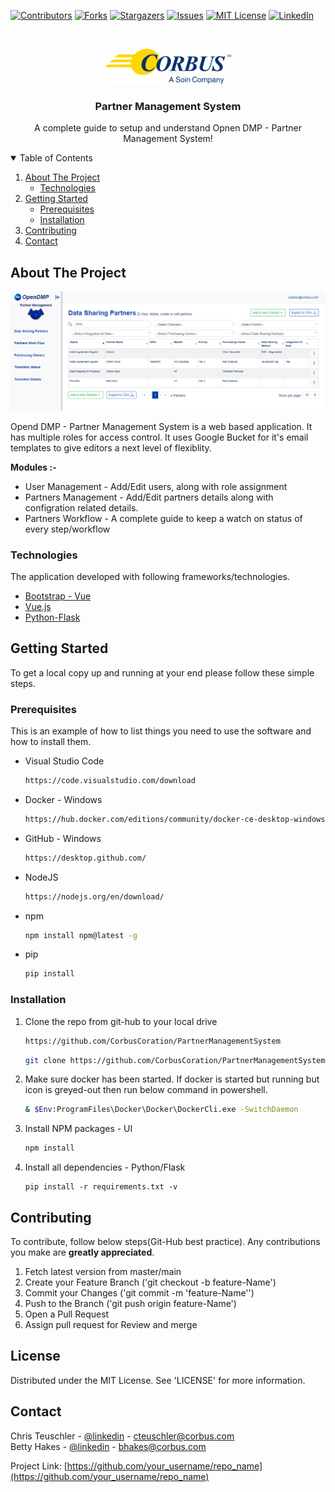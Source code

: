 <!--
*** Thanks for checking out the Best-README-Template. If you have a suggestion
*** that would make this better, please fork the repo and create a pull request
*** or simply open an issue with the tag "enhancement".
*** Thanks again! Now go create something AMAZING! :D
-->



<!-- PROJECT SHIELDS -->
<!--
*** I'm using markdown "reference style" links for readability.
*** Reference links are enclosed in brackets [ ] instead of parentheses ( ).
*** See the bottom of this document for the declaration of the reference variables
*** for contributors-url, forks-url, etc. This is an optional, concise syntax you may use.
*** https://www.markdownguide.org/basic-syntax/#reference-style-links
-->


[![Contributors][contributors-shield]][contributors-url]
[![Forks][forks-shield]][forks-url]
[![Stargazers][stars-shield]][stars-url]
[![Issues][issues-shield]][issues-url]
[![MIT License][license-shield]][license-url]
[![LinkedIn][linkedin-shield]][linkedin-url]




<!-- PROJECT LOGO -->
<br />
<p align="center">
  <a href="http://www.corbus.com/">
    <img src="read_me_digital_assets/Corbus-Logo.png" alt="Corbus - Partner Management" width="40%" height="40%">
  </a>

  <h3 align="center">Partner Management System</h3>

  <p align="center">
    A complete guide to setup and understand Opnen DMP - Partner Management System!
    <br />
  </p>
</p>



<!-- TABLE OF CONTENTS -->
<details open="open">
  <summary>Table of Contents</summary>
  <ol>
    <li>
      <a href="#about-the-project">About The Project</a>
      <ul>
        <li><a href="#technologies">Technologies</a></li>
      </ul>
    </li>
    <li>
      <a href="#getting-started">Getting Started</a>
      <ul>
        <li><a href="#prerequisites">Prerequisites</a></li>
        <li><a href="#installation">Installation</a></li>
      </ul>
    </li>
    <!--<li><a href="#usage">Usage</a></li>-->
    <!--<li><a href="#roadmap">Roadmap</a></li>-->
    <li><a href="#contributing">Contributing</a></li>
    <!--<li><a href="#license">License</a></li>-->
    <li><a href="#contact">Contact</a></li>
    <!--<li><a href="#acknowledgements">Acknowledgements</a></li>-->
  </ol>
</details>



<!-- ABOUT THE PROJECT -->
## About The Project

[![Product Name Screen Shot][product-screenshot]](#)<!--(https://example.com) -->

Opend DMP - Partner Management System is a web based application. 
It has multiple roles for access control. 
It uses Google Bucket for it's email templates to give editors a next level of flexiblity.

<b>Modules :-</b>
* User Management - Add/Edit users, along with role assignment
* Partners Management - Add/Edit partners details along with configration related details.
* Partners Workflow - A complete guide to keep a watch on status of every step/workflow


### Technologies

The application developed with following frameworks/technologies.
* [Bootstrap - Vue](https://bootstrap-vue.org/docs/components)
* [Vue.js](https://vuejs.org/)
* [Python-Flask](https://flask.palletsprojects.com/en/2.0.x/)



<!-- GETTING STARTED -->
## Getting Started

To get a local copy up and running at your end please follow these simple steps.

### Prerequisites

This is an example of how to list things you need to use the software and how to install them.
* Visual Studio Code
  ```sh
  https://code.visualstudio.com/download
  ```
* Docker - Windows
  ```sh
  https://hub.docker.com/editions/community/docker-ce-desktop-windows/
  ```
* GitHub - Windows
  ```sh
  https://desktop.github.com/
  ```  
* NodeJS 
	```sh
	https://nodejs.org/en/download/  
	```
* npm
  ```sh
  npm install npm@latest -g
  ```
* pip
  ```sh
  pip install
  ```


### Installation

1. Clone the repo from git-hub to your local drive
	```sh
	https://github.com/CorbusCoration/PartnerManagementSystem
	```
	```sh
	git clone https://github.com/CorbusCoration/PartnerManagementSystem.git
	```
2. Make sure docker has been started. If docker is started but running but icon is greyed-out then run below command in powershell.
   ```sh
   & $Env:ProgramFiles\Docker\Docker\DockerCli.exe -SwitchDaemon
   ```
2. Install NPM packages - UI
   ```sh
   npm install
   ```
4. Install all dependencies - Python/Flask
   ```JS
   pip install -r requirements.txt -v
   ```



<!-- USAGE EXAMPLES 
## Usage

Use this space to show useful examples of how a project can be used. Additional screenshots, code examples and demos work well in this space. You may also link to more resources.

_For more examples, please refer to the [Documentation](https://example.com)_
-->


<!-- ROADMAP 
## Roadmap

See the [open issues](https://github.com/othneildrew/Best-README-Template/issues) for a list of proposed features (and known issues).
-->


<!-- CONTRIBUTING -->
## Contributing

To contribute, follow below steps(Git-Hub best practice). Any contributions you make are **greatly appreciated**.

1. Fetch latest version from master/main
2. Create your Feature Branch ('git checkout -b feature-Name')
3. Commit your Changes ('git commit -m 'feature-Name'')
4. Push to the Branch ('git push origin feature-Name')
5. Open a Pull Request
6. Assign pull request for Review and merge



<!-- LICENSE -->
## License

Distributed under the MIT License. See 'LICENSE' for more information.



<!-- CONTACT -->
## Contact

Chris Teuschler - [@linkedin](https://www.linkedin.com/in/chris-teuschler-1987a9114) - cteuschler@corbus.com <br/>
Betty Hakes - [@linkedin](https://www.linkedin.com/in/bettyhakes) - bhakes@corbus.com

Project Link: [https://github.com/your_username/repo_name](https://github.com/your_username/repo_name)




<!-- MARKDOWN LINKS & IMAGES -->
<!-- https://www.markdownguide.org/basic-syntax/#reference-style-links -->

<!--
[contributors-shield]: https://img.shields.io/github/contributors/othneildrew/Best-README-Template.svg?style=for-the-badge
[contributors-url]: https://github.com/othneildrew/Best-README-Template/graphs/contributors
[forks-shield]: https://img.shields.io/github/forks/othneildrew/Best-README-Template.svg?style=for-the-badge
[forks-url]: https://github.com/othneildrew/Best-README-Template/network/members
[stars-shield]: https://img.shields.io/github/stars/othneildrew/Best-README-Template.svg?style=for-the-badge
[stars-url]: https://github.com/othneildrew/Best-README-Template/stargazers
[issues-shield]: https://img.shields.io/github/issues/othneildrew/Best-README-Template.svg?style=for-the-badge
[issues-url]: https://github.com/othneildrew/Best-README-Template/issues
[license-shield]: https://img.shields.io/github/license/othneildrew/Best-README-Template.svg?style=for-the-badge
[license-url]: https://github.com/othneildrew/Best-README-Template/blob/master/LICENSE.txt
[linkedin-shield]: https://img.shields.io/badge/-LinkedIn-black.svg?style=for-the-badge&logo=linkedin&colorB=555
[linkedin-url]: https://linkedin.com/in/othneildrew
[product-screenshot]: read_me_digital_assets/DMP-Home.png
-->

[contributors-shield]: https://img.shields.io/github/contributors/othneildrew/Best-README-Template.svg?style=for-the-badge
[contributors-url]: #
[forks-shield]: https://img.shields.io/github/forks/othneildrew/Best-README-Template.svg?style=for-the-badge
[forks-url]: #
[stars-shield]: https://img.shields.io/github/stars/othneildrew/Best-README-Template.svg?style=for-the-badge
[stars-url]: #
[issues-shield]: https://img.shields.io/github/issues/othneildrew/Best-README-Template.svg?style=for-the-badge
[issues-url]: #
[license-shield]: https://img.shields.io/github/license/othneildrew/Best-README-Template.svg?style=for-the-badge
[license-url]: #
[linkedin-shield]: https://img.shields.io/badge/-LinkedIn-black.svg?style=for-the-badge&logo=linkedin&colorB=555
[linkedin-url]: https://in.linkedin.com/company/corbus-llc
[product-screenshot]: read_me_digital_assets/DMP-Home.png
